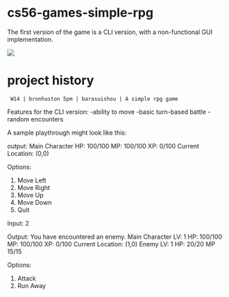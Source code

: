 cs56-games-simple-rpg
=====================

The first version of the game is a CLI version, with a non-functional GUI implementation.

![](http://i.imgur.com/rll8hnf.png)

project history
===============
```
 W14 | bronhuston 5pm | barasuishou | A simple rpg game 
```

Features for the CLI version:
-ability to move
-basic turn-based battle
-random encounters

A sample playthrough might look like this:

output:
Main Character HP: 100/100 MP: 100/100 XP: 0/100
Current Location: (0,0)

Options:
1. Move Left
2. Move Right
3. Move Up
4. Move Down
5. Quit

Input:
2

Output:
You have encountered an enemy.
Main Character LV: 1 HP: 100/100 MP: 100/100 XP: 0/100
Current Location: (1,0)
Enemy LV: 1 HP: 20/20 MP 15/15

Options:
1. Attack
2. Run Away
